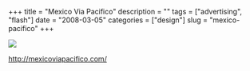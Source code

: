 +++
title = "Mexico Via Pacifico"
description = ""
tags = ["advertising", "flash"]
date = "2008-03-05"
categories = ["design"]
slug = "mexico-pacifico"
+++


 

  <div id="screens-thumbs" class="clearfix">
    <div class="txt-center" id="design-submission"><a href="http://mexicoviapacifico.com/"><img id='bluga-thumbnail-857' class='bluga-thumbnail large' src='http://media.konigi.com/bluga/
wt47f27910430d5_0.jpg'/></a></div>  
  </div>   
<p><a href="http://mexicoviapacifico.com/">http://mexicoviapacifico.com/</a></p>




